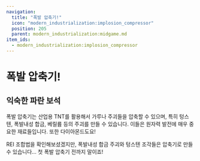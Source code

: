```yaml
---
navigation:
  title: "폭발 압축기!"
  icon: "modern_industrialization:implosion_compressor"
  position: 205
  parent: modern_industrialization:midgame.md
item_ids:
  - modern_industrialization:implosion_compressor
---
```


# 폭발 압축기!

## 익숙한 파란 보석

<ItemImage id="minecraft:diamond" />

폭발 압축기는 산업용 TNT를 활용해서 가루나 주괴들을 압축할 수 있으며, 특히 텅스텐, 폭발내성 합금, 베릴륨 등의 주괴를 만들 수 있습니다. 이들은 원자력 발전에 매우 중요한 재료들입니다. 또한 다이아몬드도요!

REI 조합법을 확인해보셨겠지만, 폭발내성 합금 주괴와 텅스텐 조각들은 압축기로 만들 수 있습니다... 첫 폭발 압축기 전까지 말이죠!

<Recipe id="modern_industrialization:electric_age/machine/implosion_compressor_asbl" />

